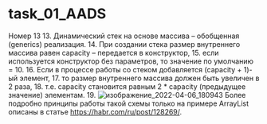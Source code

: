 # task_01_AADS
Номер 13
13.	Динамический стек на основе массива – обобщенная (generics) реализация.
14.	 При создании стека размер внутреннего массива равен capacity – передается в конструктор,
15.	 если используется конструктор без параметров, то значение по умолчанию = 10.
16.	 Если в процессе работы со стеком добавляется (capacity + 1)-ый элемент, 
17.	 то размер внутреннего массива должен быть увеличен в 2 раза, 
18.	 т.е. capacity становится равным 2 * capacity (предыдущее значение) элементам. 
19.	 ![изображение_2022-04-06_180943](https://user-images.githubusercontent.com/44434924/162007236-62c0fc55-fe34-4a15-9795-ae1fc32456a8.png)
Более подробно принципы работы такой схемы только на примере ArrayList описаны в статье https://habr.com/ru/post/128269/.
